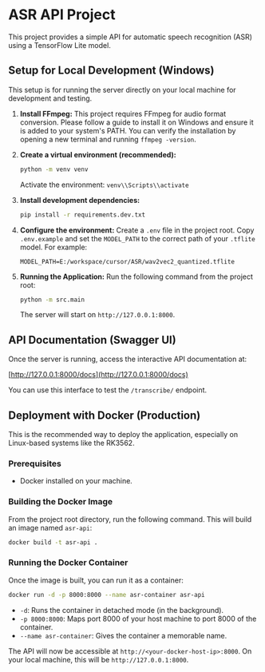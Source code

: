 # ASR API Project

This project provides a simple API for automatic speech recognition (ASR) using a TensorFlow Lite model.

## Setup for Local Development (Windows)

This setup is for running the server directly on your local machine for development and testing.

1.  **Install FFmpeg:**
    This project requires FFmpeg for audio format conversion. Please follow a guide to install it on Windows and ensure it is added to your system's PATH. You can verify the installation by opening a new terminal and running `ffmpeg -version`.

2.  **Create a virtual environment (recommended):**
    ```bash
    python -m venv venv
    ```
    Activate the environment: `venv\\Scripts\\activate`

3.  **Install development dependencies:**
    ```bash
    pip install -r requirements.dev.txt
    ```

4.  **Configure the environment:**
    Create a `.env` file in the project root. Copy `.env.example` and set the `MODEL_PATH` to the correct path of your `.tflite` model. For example:
    ```
    MODEL_PATH=E:/workspace/cursor/ASR/wav2vec2_quantized.tflite
    ```

5.  **Running the Application:**
    Run the following command from the project root:
    ```bash
    python -m src.main
    ```
    The server will start on `http://127.0.0.1:8000`.

## API Documentation (Swagger UI)

Once the server is running, access the interactive API documentation at:

[http://127.0.0.1:8000/docs](http://127.0.0.1:8000/docs)

You can use this interface to test the `/transcribe/` endpoint.

## Deployment with Docker (Production)

This is the recommended way to deploy the application, especially on Linux-based systems like the RK3562.

### Prerequisites

*   Docker installed on your machine.

### Building the Docker Image

From the project root directory, run the following command. This will build an image named `asr-api`:

```bash
docker build -t asr-api .
```

### Running the Docker Container

Once the image is built, you can run it as a container:

```bash
docker run -d -p 8000:8000 --name asr-container asr-api
```
*   `-d`: Runs the container in detached mode (in the background).
*   `-p 8000:8000`: Maps port 8000 of your host machine to port 8000 of the container.
*   `--name asr-container`: Gives the container a memorable name.

The API will now be accessible at `http://<your-docker-host-ip>:8000`. On your local machine, this will be `http://127.0.0.1:8000`. 
